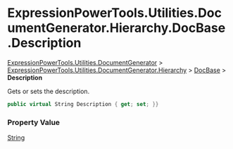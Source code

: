 ﻿# ExpressionPowerTools.Utilities.DocumentGenerator.Hierarchy.DocBase.Description

[ExpressionPowerTools.Utilities.DocumentGenerator](ExpressionPowerTools.Utilities.DocumentGenerator.a.md) > [ExpressionPowerTools.Utilities.DocumentGenerator.Hierarchy](ExpressionPowerTools.Utilities.DocumentGenerator.Hierarchy.n.md) > [DocBase](ExpressionPowerTools.Utilities.DocumentGenerator.Hierarchy.DocBase.cs.md) > **Description**

Gets or sets the description.

```csharp
public virtual String Description { get; set; }}
```

### Property Value

 [String](https://docs.microsoft.com/dotnet/api/system.string) 

